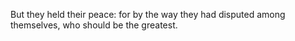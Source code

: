 But they held their peace: for by the way they had disputed among themselves, who should be the greatest.
